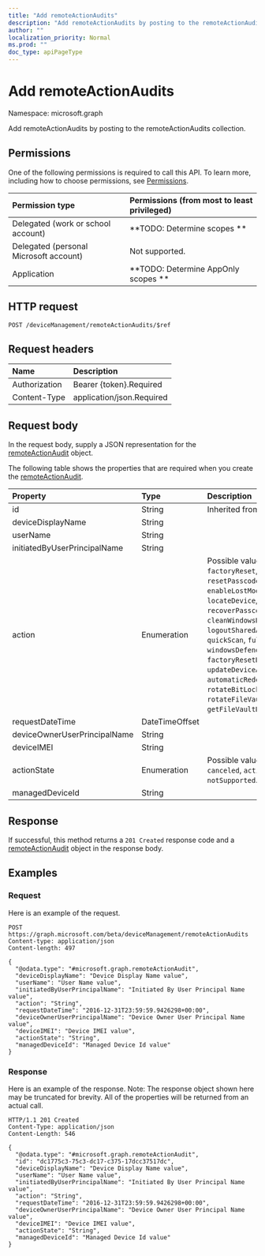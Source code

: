 ```yaml
---
title: "Add remoteActionAudits"
description: "Add remoteActionAudits by posting to the remoteActionAudits collection."
author: ""
localization_priority: Normal
ms.prod: ""
doc_type: apiPageType
---
```


# Add remoteActionAudits

Namespace: microsoft.graph

Add remoteActionAudits by posting to the remoteActionAudits collection.

## Permissions
One of the following permissions is required to call this API. To learn more, including how to choose permissions, see [Permissions](/concepts/permissions-reference.md).

|Permission type|Permissions (from most to least privileged)|
|:---|:---|
|Delegated (work or school account)|**TODO: Determine scopes **|
|Delegated (personal Microsoft account)|Not supported.|
|Application|**TODO: Determine AppOnly scopes **|

## HTTP request
<!-- {
  "blockType": "ignored"
}
-->
``` http
POST /deviceManagement/remoteActionAudits/$ref
```

## Request headers
|Name|Description|
|:---|:---|
|Authorization|Bearer {token}.Required|
|Content-Type|application/json.Required|

## Request body
In the request body, supply a JSON representation for the [remoteActionAudit](../resources/remoteactionaudit.md) object.

The following table shows the properties that are required when you create the [remoteActionAudit](../resources/remoteactionaudit.md).

|Property|Type|Description|
|:---|:---|:---|
|id|String| Inherited from [entity](../resources/entity.md)|
|deviceDisplayName|String||
|userName|String||
|initiatedByUserPrincipalName|String||
|action|Enumeration| Possible values are: `unknown`, `factoryReset`, `removeCompanyData`, `resetPasscode`, `remoteLock`, `enableLostMode`, `disableLostMode`, `locateDevice`, `rebootNow`, `recoverPasscode`, `cleanWindowsDevice`, `logoutSharedAppleDeviceActiveUser`, `quickScan`, `fullScan`, `windowsDefenderUpdateSignatures`, `factoryResetKeepEnrollmentData`, `updateDeviceAccount`, `automaticRedeployment`, `shutDown`, `rotateBitLockerKeys`, `rotateFileVaultKey`, `getFileVaultKey`, `setDeviceName`.|
|requestDateTime|DateTimeOffset||
|deviceOwnerUserPrincipalName|String||
|deviceIMEI|String||
|actionState|Enumeration| Possible values are: `none`, `pending`, `canceled`, `active`, `done`, `failed`, `notSupported`.|
|managedDeviceId|String||



## Response
If successful, this method returns a `201 Created` response code and a [remoteActionAudit](../resources/remoteactionaudit.md) object in the response body.

## Examples

### Request
Here is an example of the request.
<!-- {
  "blockType": "request",
  "name": "create_remoteactionaudit_from_"
}
-->
``` http
POST https://graph.microsoft.com/beta/deviceManagement/remoteActionAudits
Content-type: application/json
Content-length: 497

{
  "@odata.type": "#microsoft.graph.remoteActionAudit",
  "deviceDisplayName": "Device Display Name value",
  "userName": "User Name value",
  "initiatedByUserPrincipalName": "Initiated By User Principal Name value",
  "action": "String",
  "requestDateTime": "2016-12-31T23:59:59.9426298+00:00",
  "deviceOwnerUserPrincipalName": "Device Owner User Principal Name value",
  "deviceIMEI": "Device IMEI value",
  "actionState": "String",
  "managedDeviceId": "Managed Device Id value"
}
```

### Response
Here is an example of the response. Note: The response object shown here may be truncated for brevity. All of the properties will be returned from an actual call.
<!-- {
  "blockType": "response",
  "truncated": true,
  "@odata.type": "microsoft.graph.remoteactionaudit"
}
-->
``` http
HTTP/1.1 201 Created
Content-Type: application/json
Content-Length: 546

{
  "@odata.type": "#microsoft.graph.remoteActionAudit",
  "id": "dc1775c3-75c3-dc17-c375-17dcc37517dc",
  "deviceDisplayName": "Device Display Name value",
  "userName": "User Name value",
  "initiatedByUserPrincipalName": "Initiated By User Principal Name value",
  "action": "String",
  "requestDateTime": "2016-12-31T23:59:59.9426298+00:00",
  "deviceOwnerUserPrincipalName": "Device Owner User Principal Name value",
  "deviceIMEI": "Device IMEI value",
  "actionState": "String",
  "managedDeviceId": "Managed Device Id value"
}
```

